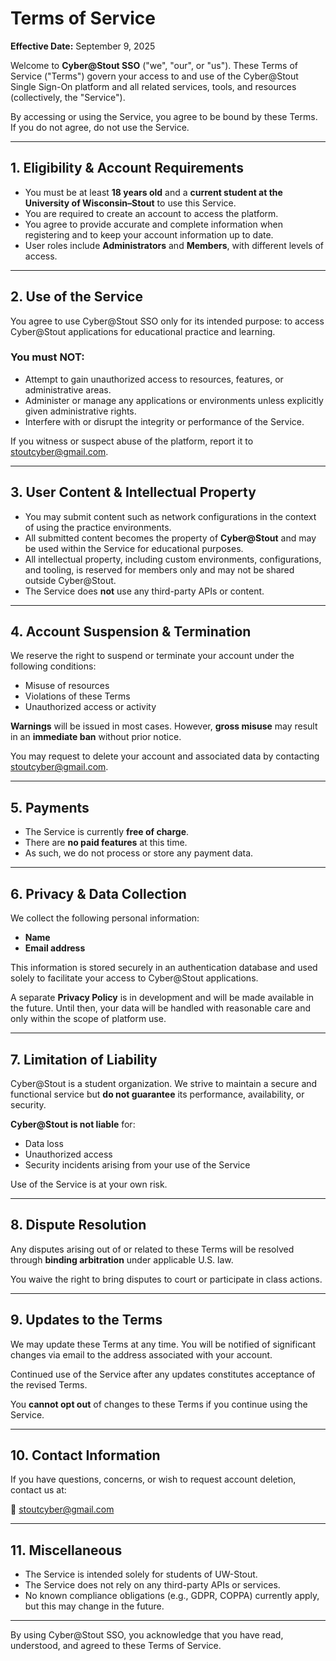 # Terms of Service

**Effective Date:** September 9, 2025

Welcome to **Cyber@Stout SSO** ("we", "our", or "us"). These Terms of Service ("Terms") govern your access to and use of the Cyber@Stout Single Sign-On platform and all related services, tools, and resources (collectively, the "Service").

By accessing or using the Service, you agree to be bound by these Terms. If you do not agree, do not use the Service.

---

## 1. Eligibility & Account Requirements

- You must be at least **18 years old** and a **current student at the University of Wisconsin–Stout** to use this Service.
- You are required to create an account to access the platform.
- You agree to provide accurate and complete information when registering and to keep your account information up to date.
- User roles include **Administrators** and **Members**, with different levels of access.

---

## 2. Use of the Service

You agree to use Cyber@Stout SSO only for its intended purpose: to access Cyber@Stout applications for educational practice and learning.

### You must NOT:
- Attempt to gain unauthorized access to resources, features, or administrative areas.
- Administer or manage any applications or environments unless explicitly given administrative rights.
- Interfere with or disrupt the integrity or performance of the Service.

If you witness or suspect abuse of the platform, report it to [stoutcyber@gmail.com](mailto:stoutcyber@gmail.com).

---

## 3. User Content & Intellectual Property

- You may submit content such as network configurations in the context of using the practice environments.
- All submitted content becomes the property of **Cyber@Stout** and may be used within the Service for educational purposes.
- All intellectual property, including custom environments, configurations, and tooling, is reserved for members only and may not be shared outside Cyber@Stout.
- The Service does **not** use any third-party APIs or content.

---

## 4. Account Suspension & Termination

We reserve the right to suspend or terminate your account under the following conditions:
- Misuse of resources
- Violations of these Terms
- Unauthorized access or activity

**Warnings** will be issued in most cases. However, **gross misuse** may result in an **immediate ban** without prior notice.

You may request to delete your account and associated data by contacting [stoutcyber@gmail.com](mailto:stoutcyber@gmail.com).

---

## 5. Payments

- The Service is currently **free of charge**.
- There are **no paid features** at this time.
- As such, we do not process or store any payment data.

---

## 6. Privacy & Data Collection

We collect the following personal information:
- **Name**
- **Email address**

This information is stored securely in an authentication database and used solely to facilitate your access to Cyber@Stout applications.

A separate **Privacy Policy** is in development and will be made available in the future. Until then, your data will be handled with reasonable care and only within the scope of platform use.

---

## 7. Limitation of Liability

Cyber@Stout is a student organization. We strive to maintain a secure and functional service but **do not guarantee** its performance, availability, or security.

**Cyber@Stout is not liable** for:
- Data loss
- Unauthorized access
- Security incidents arising from your use of the Service

Use of the Service is at your own risk.

---

## 8. Dispute Resolution

Any disputes arising out of or related to these Terms will be resolved through **binding arbitration** under applicable U.S. law.

You waive the right to bring disputes to court or participate in class actions.

---

## 9. Updates to the Terms

We may update these Terms at any time. You will be notified of significant changes via email to the address associated with your account.

Continued use of the Service after any updates constitutes acceptance of the revised Terms.

You **cannot opt out** of changes to these Terms if you continue using the Service.

---

## 10. Contact Information

If you have questions, concerns, or wish to request account deletion, contact us at:

📧 [stoutcyber@gmail.com](mailto:stoutcyber@gmail.com)

---

## 11. Miscellaneous

- The Service is intended solely for students of UW-Stout.
- The Service does not rely on any third-party APIs or services.
- No known compliance obligations (e.g., GDPR, COPPA) currently apply, but this may change in the future.

---

By using Cyber@Stout SSO, you acknowledge that you have read, understood, and agreed to these Terms of Service.
